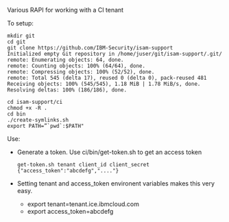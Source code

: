 Various RAPI for working with a CI tenant

To setup:

```
mkdir git
cd git
git clone https://github.com/IBM-Security/isam-support
Initialized empty Git repository in /home/juser/git/isam-support/.git/
remote: Enumerating objects: 64, done.
remote: Counting objects: 100% (64/64), done.
remote: Compressing objects: 100% (52/52), done.
remote: Total 545 (delta 17), reused 0 (delta 0), pack-reused 481
Receiving objects: 100% (545/545), 1.18 MiB | 1.78 MiB/s, done.
Resolving deltas: 100% (186/186), done.

cd isam-support/ci
chmod +x -R .
cd bin
./create-symlinks.sh
export PATH=”`pwd`:$PATH"
```

Use:

* Generate a token.  Use ci/bin/get-token.sh to get an access token

      get-token.sh tenant client_id client_secret
      {"access_token":"abcdefg","...."}

* Setting tenant and access_token environent variables makes this very easy.
  * export tenant=tenant.ice.ibmcloud.com
  * export access_token=abcdefg
